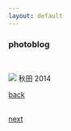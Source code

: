 ```yaml
---
layout: default
---
```


### photoblog

<BR>

![](https://euklidean.github.io/images/01-01.jpg)
秋田 2014

[back](./)
<BR>
<BR>

[next](02-burlesque)
